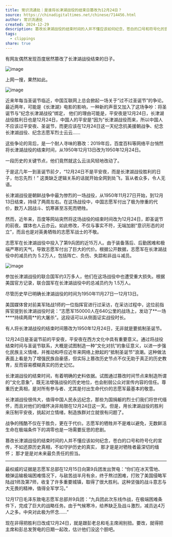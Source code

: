 ```yaml
---
title: 常识流通处｜是谁将长津湖战役的结束日篡改为12月24日？
source: https://chinadigitaltimes.net/chinese/714456.html
author: 常识流通处
created: 2024-12-29
description: 篡改长津湖战役的结束时间的人并不懂应该如何纪念，苍白的口号和符号化的宣传，不如还原历史真相，不如守护历史的真实， 那才是是对牺牲者最深切的缅怀； 那才是是对未来最负责任的担当。
tags:
  - clippings
share: true
---
```

有网友偶然发现百度居然篡改了长津湖战役结束的日子。

![image](https://chinadigitaltimes.net/chinese/files/2024/12/post-714456-676fded67ad12.)

上网一搜，果然如此。

![image](https://chinadigitaltimes.net/chinese/files/2024/12/post-714456-676fded68277d.)

近来年每当圣诞节临近，中国互联网上总会掀起一场关于“过不过圣诞节”的争论。最近两年，可能是《长津湖》电影的影响，一种新的声音又加入了这场争吵：将圣诞节与“纪念长津湖战役”绑定， 他们的理由可能是，平安夜是12月24日，长津湖战役胜利日也是12月24日，中国人的平安是“因为”长津湖战役而来，所以中国人不应该过平安夜、圣诞节，而更应该在12月24日这一天纪念抗美援朝战争、纪念长津湖战役、纪念志愿军烈士云云……

这些争论的背后，是一个耐人寻味的篡改：2019年后，百度百科等网络平台悄然将长津湖战役的结束时间，从1950年12月13日改为1950年12月24日。 

一段历史的关键节点，他们竟然就这么云淡风轻地改动了。

于是这几年一到圣诞节前夕，“12月24日不是平安夜，而是长津湖战役胜利的日子，勿忘先烈！” 这类缺乏逻辑关系的话就开始全网到处飞，盲从者众多，令人无语。

长津湖战役是朝鲜战争中最为惨烈的一场战役，从1950年11月27日开始，到12月13日结束，持续了两周左右。在这场战役中，中国志愿军付出了极为惨重的代价，数万人因战斗、饥寒甚至冻死而牺牲。

然而，近年来，百度等网站突然将这场战役的结束时间改为12月24日，即圣诞节的前夜。媒体也人云亦云。如此修改，不仅与事实不符，无端加剧“意识形态的对立”，而且也是对英勇牺牲的志愿军战士的不敬。

志愿军在长津湖战役中投入了第9兵团的近15万人。由于装备落后、后勤困难和极端严寒的天气，导致志愿军付出了巨大的代价。根据公开数据，志愿军在长津湖战役中的减员约为 5.2万人，包括阵亡、负伤、失踪和非战斗减员。

![image](https://chinadigitaltimes.net/chinese/files/2024/12/post-714456-676fded68be60.)

参加长津湖战役的联合国军约3万多人，他们在这场战役中也遭受重大损失。根据美国官方记录，联合国军在长津湖战役中的总减员约为 1.5万人。

尽管历史早已明确长津湖战役的时间为1950年11月27日—12月13日。

美国媒体曾对前美军陆战1师的一位指挥官进行过采访，在采访过程中，这位前指挥官提到长津湖战役时说：“志愿军150000人在640公里的战场上，发动了**一场\*\***持续两周\*\*的大屠杀”。这段话可以从侧面证实战役时长。

有人将长津湖战役的结束时间篡改为1950年12月24日，无非就是要抵制圣诞节。

12月24日是圣诞节前的平安夜，平安夜在西方文化中具有重要意义。通过将战役结束时间与圣诞节联系，大概是试图制造一种“文化对抗”的象征意义，以进一步强化民族主义情绪，并推动和呼应近年来网络上掀起的“抵制圣诞节”浪潮。这种做法表面上看是为了增强民族自豪感，但实际上篡改历史节点不仅无助于真正的历史教育，反而容易模糊真实的历史记忆。

长津湖战役的结束时间，有着明确的史料依据。试图通过篡改时间节点来制造所谓的“文化意象”，既无法增强战役的历史地位，也会削弱公众对宣传内容的信任。尊重历史真相，是对所有参与者、尤其是付出生命代价的志愿军最基本的敬意。

长津湖战役很伟大，值得中国人民永远纪念，那些为国捐躯的烈士们我们将世代缅怀，而且对他们的缅怀决非局限在12月24日这一天。但是，用长津湖战役的胜利来压制平安夜，挑起对立情绪，制造族群对立就很有问题了。

战争的残酷不仅在于胜负，更在于代价。志愿军的牺牲并不是难以避免，无数鲜活生命在极端条件下的凋零也是一场需要反思的悲剧。

篡改长津湖战役的结束时间的人并不懂应该如何纪念，苍白的口号和符号化的宣传，不如还原历史真相，不如守护历史的真实， 那才是是对牺牲者最深切的缅怀； 那才是是对未来最负责任的担当。

---

最权威的证据是志愿军总部在12月15日向第9兵团发出贺电：“你们在冰天雪地、粮弹运输极端困难情况下，与敌苦战半月有余，终于熬过困难，打败了美国侵略军陆战1师及第7师，收复了许多重要城镇，取得了很大胜利。这种坚强的战斗意志与大无畏的精神，值得全军学习。”  
  
12月17日毛泽东致电志愿军总部并9兵团：“九兵团此次东线作战，在极端困难条件下，完成了巨大的战略任务。由于气候寒冷，给养缺乏及战斗激烈，减员达4万人之多。中央对此极为怀念……”  
  
现在非得把胜利日改成12月24日，就是跟彭老总和毛主席闹别扭。要改，就得把主席和彭总发贺电的日期一起改，估计他们没这个胆吧。